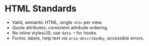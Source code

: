 # HTML Standards

- Valid, semantic HTML; single `<h1>` per view.
- Quote attributes; consistent attribute ordering.
- No inline styles/JS; use `data-*` for hooks.
- Forms: labels, help text via `aria-describedby`, accessible errors.
